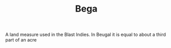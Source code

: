 ---
title: Bega
letter: B
permalink: "/definitions/bega.html"
body: A land measure used in the Blast Indies. In Beugal it is equal to about a third
  part of an acre
published_at: '2018-07-07'
layout: post
---